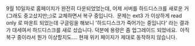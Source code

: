 9월 10일자로 홈페이지가 완전히 다운되었었는데, 어제 서버를 하드디스크를 새로운 거(그래도 중고샀지만;;)로 교체하면서 복구 중입니다.
 문제는 ext3 가 이상하게 read only 로 마운트 되었는데 구글링을 해보니 '하드디스크가 죽어가는 중입니다' 라는 결과가 대세여서 하드디스크를 새로 샀습니다. 덕분에 용량은 좀 업그레이드 되었네요.
 아직 복구 중이라서 뭔가 이상할지도.... 현재 위키 페이지가 제대로 동작하지 않습니다.


